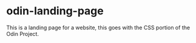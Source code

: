 # odin-landing-page
This is a landing page for a website, this goes with the CSS portion of the Odin Project.
